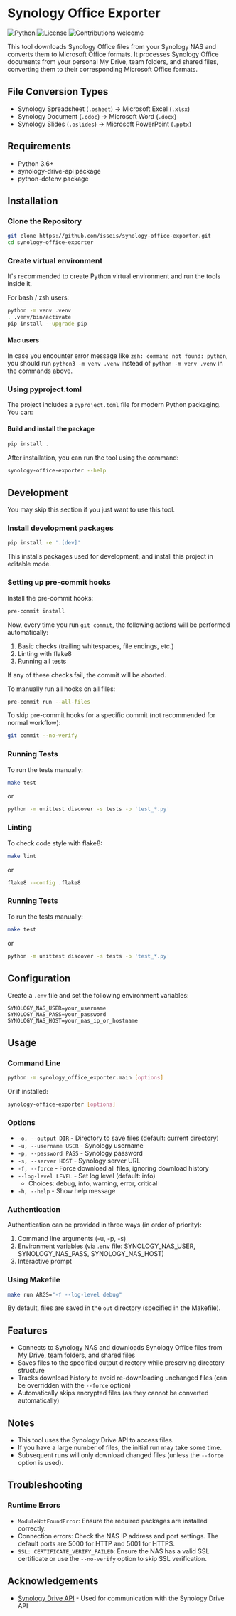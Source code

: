 # Synology Office Exporter
![Python](https://img.shields.io/badge/python-v3.6+-blue.svg)
[![License](https://img.shields.io/badge/license-MIT-green.svg)](https://opensource.org/licenses/MIT)
![Contributions welcome](https://img.shields.io/badge/contributions-welcome-orange.svg)

This tool downloads Synology Office files from your Synology NAS and converts them to Microsoft Office formats. It processes Synology Office documents from your personal My Drive, team folders, and shared files, converting them to their corresponding Microsoft Office formats.

## File Conversion Types

- Synology Spreadsheet (`.osheet`) → Microsoft Excel (`.xlsx`)
- Synology Document (`.odoc`) → Microsoft Word (`.docx`)
- Synology Slides (`.oslides`) → Microsoft PowerPoint (`.pptx`)

## Requirements

- Python 3.6+
- synology-drive-api package
- python-dotenv package

## Installation

### Clone the Repository

```bash
git clone https://github.com/isseis/synology-office-exporter.git
cd synology-office-exporter
```

### Create virtual environment
It's recommended to create Python virtual environment and run the tools inside it.

For bash / zsh users:
```bash
python -m venv .venv
. .venv/bin/activate
pip install --upgrade pip
```

#### Mac users

In case you encounter error message like `zsh: command not found: python`, you should run `python3 -m venv .venv` instead of `python -m venv .venv` in the commands above.

### Using pyproject.toml

The project includes a `pyproject.toml` file for modern Python packaging. You can:

#### Build and install the package

```bash
pip install .
```

After installation, you can run the tool using the command:

```bash
synology-office-exporter --help
```

## Development

You may skip this section if you just want to use this tool.

### Install development packages

```bash
pip install -e '.[dev]'
```

This installs packages used for development, and install this project in editable mode.

### Setting up pre-commit hooks

Install the pre-commit hooks:

```bash
pre-commit install
```

Now, every time you run `git commit`, the following actions will be performed automatically:

1. Basic checks (trailing whitespaces, file endings, etc.)
2. Linting with flake8
3. Running all tests

If any of these checks fail, the commit will be aborted.

To manually run all hooks on all files:

```bash
pre-commit run --all-files
```

To skip pre-commit hooks for a specific commit (not recommended for normal workflow):

```bash
git commit --no-verify
```

### Running Tests

To run the tests manually:

```bash
make test
```

or

```bash
python -m unittest discover -s tests -p 'test_*.py'
```

### Linting

To check code style with flake8:

```bash
make lint
```

or

```bash
flake8 --config .flake8
```

### Running Tests

To run the tests manually:

```bash
make test
```

or

```bash
python -m unittest discover -s tests -p 'test_*.py'
```

## Configuration

Create a `.env` file and set the following environment variables:

```
SYNOLOGY_NAS_USER=your_username
SYNOLOGY_NAS_PASS=your_password
SYNOLOGY_NAS_HOST=your_nas_ip_or_hostname
```

## Usage

### Command Line

```bash
python -m synology_office_exporter.main [options]
```

Or if installed:

```bash
synology-office-exporter [options]
```

### Options

- `-o, --output DIR` - Directory to save files (default: current directory)
- `-u, --username USER` - Synology username
- `-p, --password PASS` - Synology password
- `-s, --server HOST` - Synology server URL
- `-f, --force` - Force download all files, ignoring download history
- `--log-level LEVEL` - Set log level (default: info)
  - Choices: debug, info, warning, error, critical
- `-h, --help` - Show help message

### Authentication

Authentication can be provided in three ways (in order of priority):

1. Command line arguments (-u, -p, -s)
2. Environment variables (via .env file: SYNOLOGY_NAS_USER, SYNOLOGY_NAS_PASS, SYNOLOGY_NAS_HOST)
3. Interactive prompt

### Using Makefile

```bash
make run ARGS="-f --log-level debug"
```

By default, files are saved in the `out` directory (specified in the Makefile).

## Features

- Connects to Synology NAS and downloads Synology Office files from My Drive, team folders, and shared files
- Saves files to the specified output directory while preserving directory structure
- Tracks download history to avoid re-downloading unchanged files (can be overridden with the `--force` option)
- Automatically skips encrypted files (as they cannot be converted automatically)

## Notes

- This tool uses the Synology Drive API to access files.
- If you have a large number of files, the initial run may take some time.
- Subsequent runs will only download changed files (unless the `--force` option is used).

## Troubleshooting

### Runtime Errors

- `ModuleNotFoundError`: Ensure the required packages are installed correctly.
- Connection errors: Check the NAS IP address and port settings. The default ports are 5000 for HTTP and 5001 for HTTPS.
- `SSL: CERTIFICATE_VERIFY_FAILED`: Ensure the NAS has a valid SSL certificate or use the `--no-verify` option to skip SSL verification.

## Acknowledgements

- [Synology Drive API](https://github.com/zbjdonald/synology-drive-api) - Used for communication with the Synology Drive API
